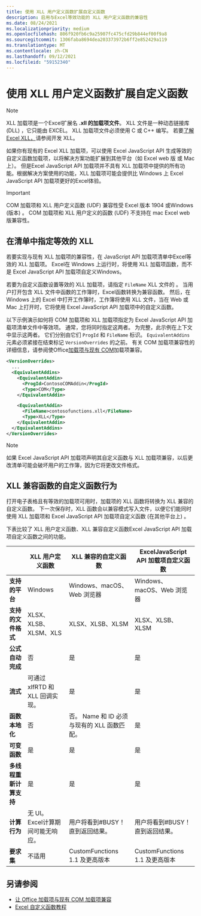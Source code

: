 ```yaml
---
title: 使用 XLL 用户定义函数扩展自定义函数
description: 启用与Excel等效功能的 XLL 用户定义函数的兼容性
ms.date: 08/24/2021
ms.localizationpriority: medium
ms.openlocfilehash: 806f920fb6c9a25907fc475cfd29b844ef00f9a8
ms.sourcegitcommit: 1306faba8694dea203373972b6ff2e852429a119
ms.translationtype: MT
ms.contentlocale: zh-CN
ms.lasthandoff: 09/12/2021
ms.locfileid: "59152340"
---
```

# <a name="extend-custom-functions-with-xll-user-defined-functions"></a>使用 XLL 用户定义函数扩展自定义函数

> [!NOTE]
> XLL 加载项是一个Excel扩展名 **.xll 的加载项文件**。 XLL 文件是一种动态链接库 (DLL) ，它只能由 EXCEL。 XLL 加载项文件必须使用 C 或 C++ 编写。 若要[了解Excel XLL，](/office/client-developer/excel/developing-excel-xlls)请参阅开发 XLL。

如果你有现有的 Excel XLL 加载项，可以使用 Excel JavaScript API 生成等效的自定义函数加载项，以将解决方案功能扩展到其他平台（如 Excel web 版 或 Mac 上）。 但是Excel JavaScript API 加载项并不具有 XLL 加载项中提供的所有功能。根据解决方案使用的功能，XLL 加载项可能会提供比 Windows 上 Excel JavaScript API 加载项更好的Excel体验。

> [!IMPORTANT]
> COM 加载项和 XLL 用户定义函数 (UDF) 兼容性受 Excel 版本 1904 或Windows (版本) 。 COM 加载项和 XLL 用户定义的函数 (UDF) 不支持在 mac Excel web 版兼容性。

## <a name="specify-equivalent-xll-in-the-manifest"></a>在清单中指定等效的 XLL

若要实现与现有 XLL 加载项的兼容性，在 JavaScript API 加载项清单中Excel等效的 XLL 加载项。 Excel在 Windows 上运行时，将使用 XLL 加载项函数，而不是 Excel JavaScript API 加载项自定义Windows。

若要为自定义函数设置等效的 XLL 加载项，请指定 `FileName` XLL 文件的 。 当用户打开包含 XLL 文件中函数的工作簿时，Excel函数转换为兼容函数。 然后，在 Windows 上的 Excel 中打开工作簿时，工作簿将使用 XLL 文件，当在 Web 或 Mac 上打开时，它将使用 Excel JavaScript API 加载项中的自定义函数。

以下示例演示如何将 COM 加载项和 XLL 加载项指定为 Excel JavaScript API 加载项清单文件中等效项。 通常，您将同时指定这两者。 为完整，此示例在上下文中显示这两者。 它们分别由它们 `ProgId` 和 `FileName` 标识。 `EquivalentAddins`元素必须紧接在结束标记 `VersionOverrides` 的之前。 有关 COM 加载项兼容性的详细信息，请参阅使Office[加载项与现有 COM](../develop/make-office-add-in-compatible-with-existing-com-add-in.md)加载项兼容。

```xml
<VersionOverrides>
  ...
  <EquivalentAddins>
    <EquivalentAddin>
      <ProgId>ContosoCOMAddin</ProgId>
      <Type>COM</Type>
    </EquivalentAddin>

    <EquivalentAddin>
      <FileName>contosofunctions.xll</FileName>
      <Type>XLL</Type>
    </EquivalentAddin>
  </EquivalentAddins>
</VersionOverrides>
```

> [!NOTE]
> 如果 Excel JavaScript API 加载项声明其自定义函数与 XLL 加载项兼容，以后更改清单可能会破坏用户的工作簿，因为它将更改文件格式。

## <a name="custom-function-behavior-for-xll-compatible-functions"></a>XLL 兼容函数的自定义函数行为

打开电子表格且有等效的加载项可用时，加载项的 XLL 函数将转换为 XLL 兼容的自定义函数。 下一次保存时，XLL 函数会以兼容模式写入文件，以便它们能同时使用 XLL 加载项和 Excel JavaScript API 加载项自定义函数 (在其他平台上) 。

下表比较了 XLL 用户定义函数、XLL 兼容自定义函数Excel JavaScript API 加载项自定义函数之间的功能。

|         |XLL 用户定义函数 |XLL 兼容的自定义函数 |ExcelJavaScript API 加载项自定义函数 |
|---------|---------|---------|---------|
| **支持的平台** | Windows | Windows、macOS、Web 浏览器 | Windows、macOS、Web 浏览器 |
| **支持的文件格式** | XLSX、XLSB、XLSM、XLS | XLSX、XLSB、XLSM | XLSX、XLSB、XLSM |
| **公式自动完成** | 否 | 是 | 是 |
| **流式** | 可通过 xlfRTD 和 XLL 回调实现。 | 是 | 是 |
| **函数本地化** | 否 | 否。 Name 和 ID 必须与现有的 XLL 函数匹配。 | 是 |
| **可变函数** | 是 | 是 | 是 |
| **多线程重新计算支持** | 是 | 是 | 是 |
| **计算行为** | 无 UI。 Excel计算期间可能无响应。 | 用户将看到#BUSY！ 直到返回结果。 | 用户将看到#BUSY！ 直到返回结果。 |
| **要求集** | 不适用 | CustomFunctions 1.1 及更高版本 | CustomFunctions 1.1 及更高版本 |

## <a name="see-also"></a>另请参阅

- [让 Office 加载项与现有 COM 加载项兼容](../develop/make-office-add-in-compatible-with-existing-com-add-in.md)
- [Excel 自定义函数教程](../tutorials/excel-tutorial-create-custom-functions.md)
